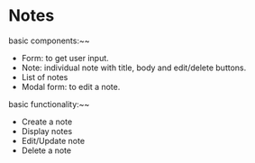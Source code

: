 # Notes

basic components:~~

- Form: to get user input.
- Note: individual note with title, body and edit/delete buttons.
- List of notes
- Modal form: to edit a note.

basic functionality:~~

- Create a note
- Display notes
- Edit/Update note
- Delete a note
